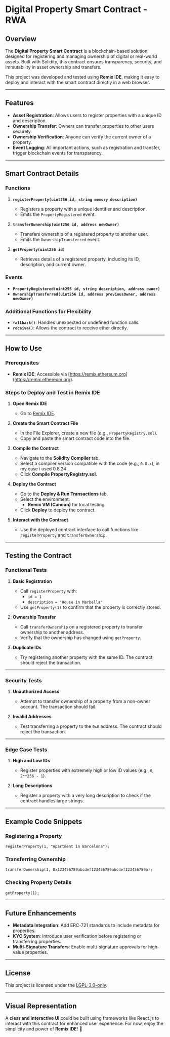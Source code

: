 # Digital Property Smart Contract - RWA

## Overview

The **Digital Property Smart Contract** is a blockchain-based solution designed for registering and managing ownership of digital or real-world assets. Built with Solidity, this contract ensures transparency, security, and immutability in asset ownership and transfers.

This project was developed and tested using **Remix IDE**, making it easy to deploy and interact with the smart contract directly in a web browser.

---

## Features

- **Asset Registration**: Allows users to register properties with a unique ID and description.
- **Ownership Transfer**: Owners can transfer properties to other users securely.
- **Ownership Verification**: Anyone can verify the current owner of a property.
- **Event Logging**: All important actions, such as registration and transfer, trigger blockchain events for transparency.

---

## Smart Contract Details

### Functions

1. **`registerProperty(uint256 id, string memory description)`**
   - Registers a property with a unique identifier and description.
   - Emits the `PropertyRegistered` event.

2. **`transferOwnership(uint256 id, address newOwner)`**
   - Transfers ownership of a registered property to another user.
   - Emits the `OwnershipTransferred` event.

3. **`getProperty(uint256 id)`**
   - Retrieves details of a registered property, including its ID, description, and current owner.

### Events

- **`PropertyRegistered(uint256 id, string description, address owner)`**
- **`OwnershipTransferred(uint256 id, address previousOwner, address newOwner)`**

### Additional Functions for Flexibility
- **`fallback()`**: Handles unexpected or undefined function calls.
- **`receive()`**: Allows the contract to receive ether directly.

---

## How to Use

### Prerequisites

- **Remix IDE**: Accessible via [https://remix.ethereum.org](https://remix.ethereum.org).

### Steps to Deploy and Test in Remix IDE

1. **Open Remix IDE**
   - Go to [Remix IDE](https://remix.ethereum.org).

2. **Create the Smart Contract File**
   - In the File Explorer, create a new file (e.g., `PropertyRegistry.sol`).
   - Copy and paste the smart contract code into the file.

3. **Compile the Contract**
   - Navigate to the **Solidity Compiler** tab.
   - Select a compiler version compatible with the code (e.g., `0.8.x`), in my case i used 0.8.24 .
   - Click **Compile PropertyRegistry.sol**.

4. **Deploy the Contract**
   - Go to the **Deploy & Run Transactions** tab.
   - Select the environment:
     - **Remix VM (Cancun)** for local testing.
   - Click **Deploy** to deploy the contract.

5. **Interact with the Contract**
   - Use the deployed contract interface to call functions like `registerProperty` and `transferOwnership`.

---

## Testing the Contract

### Functional Tests

1. **Basic Registration**
   - Call `registerProperty` with:
     - `id = 1`
     - `description = "House in Marbella"`
   - Use `getProperty(1)` to confirm that the property is correctly stored.

2. **Ownership Transfer**
   - Call `transferOwnership` on a registered property to transfer ownership to another address.
   - Verify that the ownership has changed using `getProperty`.

3. **Duplicate IDs**
   - Try registering another property with the same ID. The contract should reject the transaction.

---

### Security Tests

1. **Unauthorized Access**
   - Attempt to transfer ownership of a property from a non-owner account. The transaction should fail.

2. **Invalid Addresses**
   - Test transferring a property to the `0x0` address. The contract should reject the transaction.

---

### Edge Case Tests

1. **High and Low IDs**
   - Register properties with extremely high or low ID values (e.g., `0`, `2**256 - 1`).

2. **Long Descriptions**
   - Register a property with a very long description to check if the contract handles large strings.

---

## Example Code Snippets

### Registering a Property
```solidity
registerProperty(1, "Apartment in Barcelona");
```

### Transferring Ownership
```solidity
transferOwnership(1, 0x123456789abcdef123456789abcdef123456789a);
```

### Checking Property Details
```solidity
getProperty(1);
```

---

## Future Enhancements

- **Metadata Integration**: Add ERC-721 standards to include metadata for properties.
- **KYC System**: Introduce user verification before registering or transferring properties.
- **Multi-Signature Transfers**: Enable multi-signature approvals for high-value properties.

---

## License

This project is licensed under the [LGPL-3.0-only](LICENSE).

---

## Visual Representation

A **clear and interactive UI** could be built using frameworks like React.js to interact with this contract for enhanced user experience. For now, enjoy the simplicity and power of **Remix IDE**! 🚀

